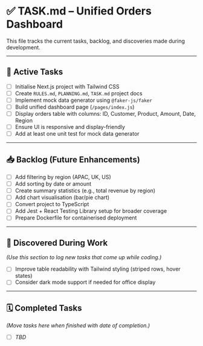 # ✅ TASK.md – Unified Orders Dashboard

This file tracks the current tasks, backlog, and discoveries made during development.

---

## 📌 Active Tasks
- [ ] Initialise Next.js project with Tailwind CSS  
- [ ] Create `RULES.md`, `PLANNING.md`, `TASK.md` project docs  
- [ ] Implement mock data generator using `@faker-js/faker`  
- [ ] Build unified dashboard page (`/pages/index.js`)  
- [ ] Display orders table with columns: ID, Customer, Product, Amount, Date, Region  
- [ ] Ensure UI is responsive and display-friendly  
- [ ] Add at least one unit test for mock data generator  

---

## 📥 Backlog (Future Enhancements)
- [ ] Add filtering by region (APAC, UK, US)  
- [ ] Add sorting by date or amount  
- [ ] Create summary statistics (e.g., total revenue by region)  
- [ ] Add chart visualisation (bar/pie chart)  
- [ ] Convert project to TypeScript  
- [ ] Add Jest + React Testing Library setup for broader coverage  
- [ ] Prepare Dockerfile for containerised deployment  

---

## 🔎 Discovered During Work
*(Use this section to log new tasks that come up while coding.)*  
- [ ] Improve table readability with Tailwind styling (striped rows, hover states)  
- [ ] Consider dark mode support if needed for office display  

---

## 🗓️ Completed Tasks
*(Move tasks here when finished with date of completion.)*  
- [ ] _TBD_  

